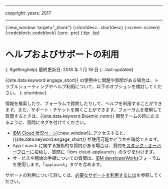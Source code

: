 ----

copyright:
 years: 2017

---

{:new_window: target="_blank"}
{:shortdesc: .shortdesc}
{:screen:.screen}
{:codeblock:.codeblock}
{:pre: .pre}
{:tip: .tip}

# ヘルプおよびサポートの利用
{: #gettinghelp}
最終更新日: 2018 年 1 月 18 日
{: .last-updated}

{{site.data.keyword.engage_short}} の使用中に問題や質問がある場合は、トラブルシューティングやヘルプ利用について、以下のオプションを検討してください。
{: shortdesc}

情報を検索したり、フォーラムで質問したりして、ヘルプを利用することができます。また、サポート・チケットを開くことができます。フォーラムを使用して質問するときは、{{site.data.keyword.Bluemix_notm}} 開発チームの目に止まるように、質問にタグを付けてください。

  * [IBM Cloud 状況ページ](https://developer.ibm.com/bluemix/support/#status){:new_window}にアクセスすると、{{site.data.keyword.engage_short}} が使用可能かどうかを確認できます。
  * App Launch に関する技術的な質問がある場合は、質問を[スタック・オーバーフロー](https://stackoverflow.com/questions/tagged/ibm-cloud-applaunch)に投稿し、質問に「ibm-cloud-applaunch」のタグを付けます。
  * サービスや開始の手順についての質問は、[IBM developerWorks](  https://developer.ibm.com/answers/topics/bluemix-mobile-services/)フォーラムを使用します。「`applaunch`」タグを含めます。

サポートの利用について詳しくは、[必要なサポートを利用するには](/docs/get-support/howtogetsupport.html#getting-customer-support)を参照してください。
